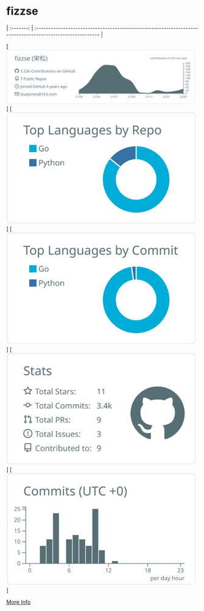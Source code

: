 # fizzse

| :-------: | :-------------------------------------------------------------------------------------------------------- |


[![](https://raw.githubusercontent.com/fizzse/fizzse/master/profile-summary-card-output/default/0-profile-details.svg)]
[![](https://raw.githubusercontent.com/fizzse/fizzse/master/profile-summary-card-output/default/1-repos-per-language.svg)]
[![](https://raw.githubusercontent.com/fizzse/fizzse/master/profile-summary-card-output/default/2-most-commit-language.svg)]
[![](https://raw.githubusercontent.com/fizzse/fizzse/master/profile-summary-card-output/default/3-stats.svg)]
[![](https://raw.githubusercontent.com/fizzse/fizzse/master/profile-summary-card-output/default/4-productive-time.svg)]

[More Info](https://github.com/fizzse)
